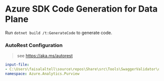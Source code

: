 # Azure SDK Code Generation for Data Plane

Run `dotnet build /t:GenerateCode` to generate code.

### AutoRest Configuration
> see https://aka.ms/autorest

``` yaml
input-file: 
- C:\Users\faisalaltell\source\repos\Share\src\Tools\SwaggerValidator\data-plane\Azure.Analytics.Purview.Sharing\preview\2023-02-15-preview\sharing.json
namespace: Azure.Analytics.Purview

 
 
```

